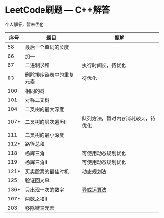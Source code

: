# LeetCode刷题 — C++解答
个人解答，暂未优化

|  序号  |  题目  |  题解  |
| ---- | ---- | ---- |
| 58 | 最后一个单词的长度 |
| 66 | 加一 |
| 67 | 二进制求和 | 执行时间长，待优化 |
| 83 | 删除排序链表中的重复元素 | 待优化 |
| 100 | 相同的树 |
| 101 | 对称二叉树 |
| 104 | 二叉树的最大深度 |
| 107* | 二叉树的层次遍历II | 队列方法，暂时内存消耗较大，待优化 |
| 111 | 二叉树的最小深度 |
| 112* | 路径总和 |
| 118 | 杨辉三角 | 可使用动态规划优化 |
| 119 | 杨辉三角II | 可使用动态规划优化 |
| 121* | 买卖股票的最佳时机 | 动态规划法 |
| 125 | 验证回文串 |
| 136* | 只出现一次的数字 | [异或运算法](https://leetcode-cn.com/problems/single-number/solution/zhi-chu-xian-yi-ci-de-shu-zi-by-leetcode-solution/) |
| 167* | 两数之和II |
| 203 | 移除链表元素 |





